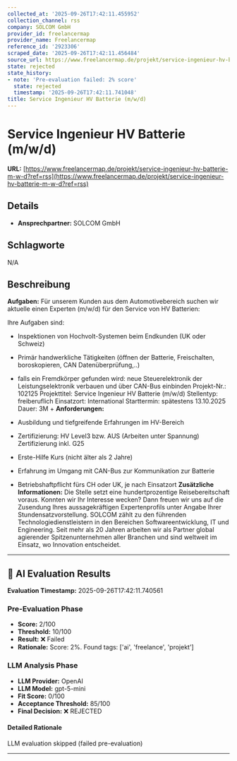 ```yaml
---
collected_at: '2025-09-26T17:42:11.455952'
collection_channel: rss
company: SOLCOM GmbH
provider_id: freelancermap
provider_name: Freelancermap
reference_id: '2923306'
scraped_date: '2025-09-26T17:42:11.456484'
source_url: https://www.freelancermap.de/projekt/service-ingenieur-hv-batterie-m-w-d?ref=rss
state: rejected
state_history:
- note: 'Pre-evaluation failed: 2% score'
  state: rejected
  timestamp: '2025-09-26T17:42:11.741048'
title: Service Ingenieur HV Batterie (m/w/d)
---
```




# Service Ingenieur HV Batterie (m/w/d)
**URL:** [https://www.freelancermap.de/projekt/service-ingenieur-hv-batterie-m-w-d?ref=rss](https://www.freelancermap.de/projekt/service-ingenieur-hv-batterie-m-w-d?ref=rss)
## Details
- **Ansprechpartner:** SOLCOM GmbH

## Schlagworte
N/A

## Beschreibung
**Aufgaben:** 
 Für unserem Kunden aus dem Automotivebereich suchen wir aktuelle einen Experten (m/w/d) für den Service von HV Batterien: 
  
 Ihre Aufgaben sind: 
 + Inspektionen von Hochvolt-Systemen beim Endkunden (UK oder Schweiz) 
 + Primär handwerkliche Tätigkeiten (öffnen der Batterie, Freischalten, boroskopieren, CAN Datenüberprüfung,..) 
 + falls ein Fremdkörper gefunden wird: neue Steuerelektronik der Leistungselektronik verbauen und über CAN-Bus einbinden Projekt-Nr.: 
 102125 Projekttitel: 
 Service Ingenieur HV Batterie (m/w/d) Stellentyp: 
 freiberuflich Einsatzort: 
 International Starttermin: 
 spätestens 13.10.2025 Dauer: 
 3M + **Anforderungen:** 
 + Ausbildung und tiefgreifende Erfahrungen im HV-Bereich 
  
 + Zertifizierung: HV Level3 bzw. AUS (Arbeiten unter Spannung) Zertifizierung inkl. G25 
 + Erste-Hilfe Kurs (nicht älter als 2 Jahre) 
  
 + Erfahrung im Umgang mit CAN-Bus zur Kommunikation zur Batterie 
  
 + Betriebshaftpflicht fürs CH oder UK, je nach Einsatzort **Zusätzliche Informationen:** 
 Die Stelle setzt eine hundertprozentige Reisebereitschaft voraus. Konnten wir Ihr Interesse wecken? Dann freuen wir uns auf die Zusendung Ihres aussagekräftigen Expertenprofils unter Angabe Ihrer Stundensatzvorstellung. 
 SOLCOM zählt zu den führenden Technologiedienstleistern in den Bereichen Softwareentwicklung, IT und Engineering. Seit mehr als 20 Jahren arbeiten wir als Partner global agierender Spitzenunternehmen aller Branchen und sind weltweit im Einsatz, wo Innovation entscheidet.

---

## 🤖 AI Evaluation Results

**Evaluation Timestamp:** 2025-09-26T17:42:11.740561

### Pre-Evaluation Phase
- **Score:** 2/100
- **Threshold:** 10/100
- **Result:** ❌ Failed
- **Rationale:** Score: 2%. Found tags: ['ai', 'freelance', 'projekt']

### LLM Analysis Phase
- **LLM Provider:** OpenAI
- **LLM Model:** gpt-5-mini
- **Fit Score:** 0/100
- **Acceptance Threshold:** 85/100
- **Final Decision:** ❌ REJECTED

#### Detailed Rationale
LLM evaluation skipped (failed pre-evaluation)

---

